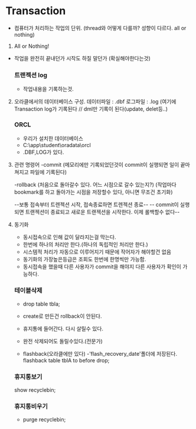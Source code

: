 

# Transaction
- 컴퓨터가 처리하는 작업의 단위.	(thread와 어떻게 다를까? 성향이 다르다. all or nothing) 

1) All or Nothing!
- 작업을 완전히 끝내던가 시작도 하질 말던가 (확실해야한다는것) 


	### 트랜젝션 log
	- 작업내용을 기록하는것.

2) 오라클에서의 데이터베이스 구성.
	데이터파일 : .dbf
	로그파일 : .log	(여기에 Transaction log가 기록된다 // dml만 기록이 된다(update, delet등..) 


	### ORCL
	- 우리가 설치한 데이터베이스 
	- C:\app\student\oradata\orcl
	- .DBF,LOG가 있다.


3) 관련 명령어
	-commit		(메모리에만 기록되었던것이 commit이 실행되면 일이 끝마쳐지고 파일에 기록된다) 
		
	-rollback		(처음으로 돌아갈수 있다. 어느 시점으로 갈수 있는지?) 
			(작업마다 bookmark를 하고 돌아가는 시점을 저장할수 있다, 아니면 무조건 초기화) 
			

	--보통 접속부터 트렌젝션 시작, 접속종료하면 트렌젝션 종료--
	-- commit이 실행되면 트랜젝션이 종료되고 새로운 트랜젝션을 시작한다. 이제 롤백할수 없다--


4) 동기화
	- 동시접속으로 인해 값이 달라지는걸 막는다.
	- 한번에 하나의 처리만 한다.(하나의 독립적인 처리만 한다.) 
	- 시스템적 처리가 자동으로 이루어지기 때문에 작어자가 해야할건 없음
	- 동기화의 가장높은등급은 조회도 한번에 한명씩만 가능함.
	- 동시접속을 했을때 다른 사용자가 commit을 해야지 다른 사용자가 확인이 가능하다.



	### 테이블삭제
	- drop table tbla;
	- create로 만든건 rollback이 안된다.
	- 휴지통에 들어간다. 다시 살릴수 있다.
	- 완전 삭제되어도 돌릴수있다.(전문가) 


	- flashback(오라클에만 있다) 
		-'flash_recovery_date'폴더에 저장된다.
		flashback table tblA to before drop;


	### 휴지통보기
	show recyclebin;
	

	### 휴지통비우기
	-  purge recyclebin;
	
